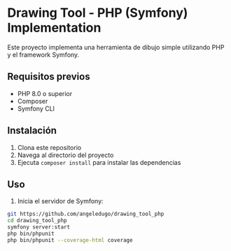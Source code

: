 # Drawing Tool - PHP (Symfony) Implementation

Este proyecto implementa una herramienta de dibujo simple utilizando PHP y el framework Symfony.

## Requisitos previos

- PHP 8.0 o superior
- Composer
- Symfony CLI

## Instalación

1. Clona este repositorio
2. Navega al directorio del proyecto
3. Ejecuta `composer install` para instalar las dependencias

## Uso

1. Inicia el servidor de Symfony:


```sh
git https://github.com/angeledugo/drawing_tool_php
cd drawing_tool_php
symfony server:start
php bin/phpunit
php bin/phpunit --coverage-html coverage

